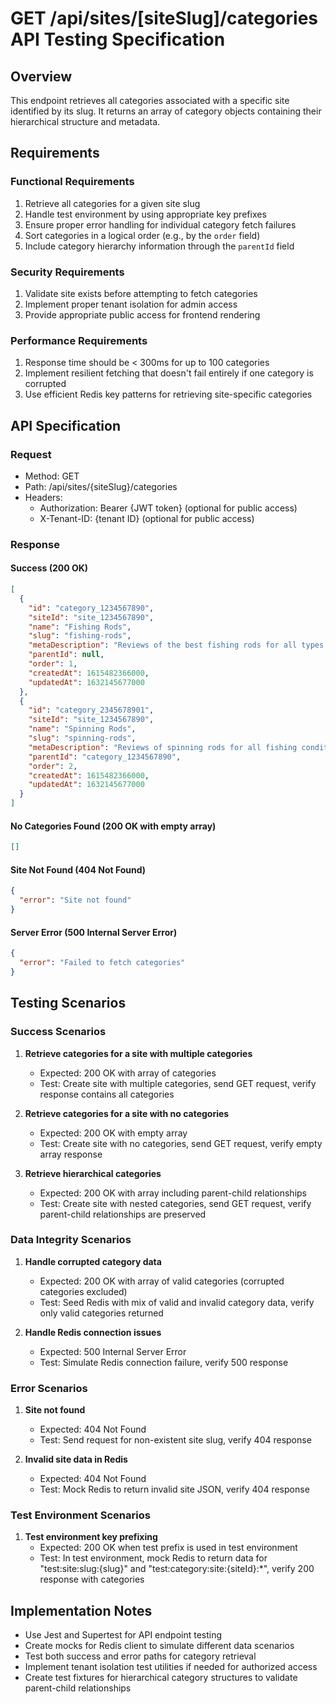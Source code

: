 # GET /api/sites/[siteSlug]/categories API Testing Specification

## Overview

This endpoint retrieves all categories associated with a specific site identified by its slug. It returns an array of category objects containing their hierarchical structure and metadata.

## Requirements

### Functional Requirements

1. Retrieve all categories for a given site slug
2. Handle test environment by using appropriate key prefixes
3. Ensure proper error handling for individual category fetch failures
4. Sort categories in a logical order (e.g., by the `order` field)
5. Include category hierarchy information through the `parentId` field

### Security Requirements

1. Validate site exists before attempting to fetch categories
2. Implement proper tenant isolation for admin access
3. Provide appropriate public access for frontend rendering

### Performance Requirements

1. Response time should be < 300ms for up to 100 categories
2. Implement resilient fetching that doesn't fail entirely if one category is corrupted
3. Use efficient Redis key patterns for retrieving site-specific categories

## API Specification

### Request

- Method: GET
- Path: /api/sites/{siteSlug}/categories
- Headers:
  - Authorization: Bearer {JWT token} (optional for public access)
  - X-Tenant-ID: {tenant ID} (optional for public access)

### Response

#### Success (200 OK)

```json
[
  {
    "id": "category_1234567890",
    "siteId": "site_1234567890",
    "name": "Fishing Rods",
    "slug": "fishing-rods",
    "metaDescription": "Reviews of the best fishing rods for all types of fishing",
    "parentId": null,
    "order": 1,
    "createdAt": 1615482366000,
    "updatedAt": 1632145677000
  },
  {
    "id": "category_2345678901",
    "siteId": "site_1234567890",
    "name": "Spinning Rods",
    "slug": "spinning-rods",
    "metaDescription": "Reviews of spinning rods for all fishing conditions",
    "parentId": "category_1234567890",
    "order": 2,
    "createdAt": 1615482366000,
    "updatedAt": 1632145677000
  }
]
```

#### No Categories Found (200 OK with empty array)

```json
[]
```

#### Site Not Found (404 Not Found)

```json
{
  "error": "Site not found"
}
```

#### Server Error (500 Internal Server Error)

```json
{
  "error": "Failed to fetch categories"
}
```

## Testing Scenarios

### Success Scenarios

1. **Retrieve categories for a site with multiple categories**
   - Expected: 200 OK with array of categories
   - Test: Create site with multiple categories, send GET request, verify response contains all categories

2. **Retrieve categories for a site with no categories**
   - Expected: 200 OK with empty array
   - Test: Create site with no categories, send GET request, verify empty array response

3. **Retrieve hierarchical categories**
   - Expected: 200 OK with array including parent-child relationships
   - Test: Create site with nested categories, send GET request, verify parent-child relationships are preserved

### Data Integrity Scenarios

1. **Handle corrupted category data**
   - Expected: 200 OK with array of valid categories (corrupted categories excluded)
   - Test: Seed Redis with mix of valid and invalid category data, verify only valid categories returned

2. **Handle Redis connection issues**
   - Expected: 500 Internal Server Error
   - Test: Simulate Redis connection failure, verify 500 response

### Error Scenarios

1. **Site not found**
   - Expected: 404 Not Found
   - Test: Send request for non-existent site slug, verify 404 response

2. **Invalid site data in Redis**
   - Expected: 404 Not Found
   - Test: Mock Redis to return invalid site JSON, verify 404 response

### Test Environment Scenarios

1. **Test environment key prefixing**
   - Expected: 200 OK when test prefix is used in test environment
   - Test: In test environment, mock Redis to return data for "test:site:slug:{slug}" and "test:category:site:{siteId}:*", verify 200 response with categories

## Implementation Notes

- Use Jest and Supertest for API endpoint testing
- Create mocks for Redis client to simulate different data scenarios
- Test both success and error paths for category retrieval
- Implement tenant isolation test utilities if needed for authorized access
- Create test fixtures for hierarchical category structures to validate parent-child relationships

